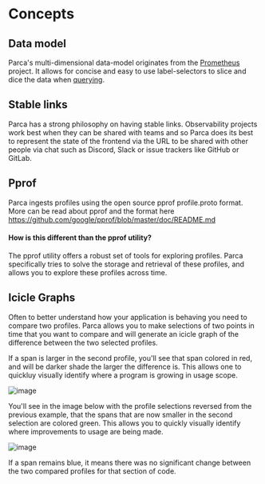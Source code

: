 # Concepts

## Data model

Parca's multi-dimensional data-model originates from the [Prometheus](https://prometheus.io/docs/concepts/data_model/) project. It allows for concise and easy to use label-selectors to slice and dice the data when [querying](./querying-parca).

## Stable links

Parca has a strong philosophy on having stable links. Observability projects work best when they can be shared with teams and so Parca does its best to represent the state of the frontend via the URL to be shared with other people via chat such as Discord, Slack or issue trackers like GitHub or GitLab.

## Pprof

Parca ingests profiles using the open source pprof profile.proto format. More can be read about pprof and the format here https://github.com/google/pprof/blob/master/doc/README.md

#### How is this different than the pprof utility?

The pprof utility offers a robust set of tools for exploring profiles. Parca specifically tries to solve the storage and retrieval of these profiles, and allows you to explore these profiles across time.

## Icicle Graphs

Often to better understand how your application is behaving you need to compare two profiles. Parca allows you to make selections of two points in time that you want to compare and will generate an icicle graph of the difference between the two selected profiles.

If a span is larger in the second profile, you'll see that span colored in red, and will be darker shade the larger the difference is. This allows one to quickluy visually identify where a program is growing in usage scope. 

![image](https://user-images.githubusercontent.com/8681572/133893354-38719c9e-fc80-4d27-8b08-33f917d99df8.png)

You'll see in the image below with the profile selections reversed from the previous example, that the spans that are now smaller in the second selection are colored green. This allows you to quickly visually identify where improvements to usage are being made.

![image](https://user-images.githubusercontent.com/8681572/133893380-ca093b33-992c-4878-b96c-2f7c82473b65.png)

If a span remains blue, it means there was no significant change between the two compared profiles for that section of code.

